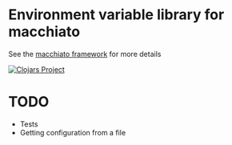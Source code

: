 # Environment variable library for macchiato

See the [macchiato framework](https://github.com/macchiato-framework) for more details


[![Clojars Project](https://img.shields.io/clojars/v/macchiato/env.svg)](https://clojars.org/macchiato/env)

# TODO

- Tests
- Getting configuration from a file
